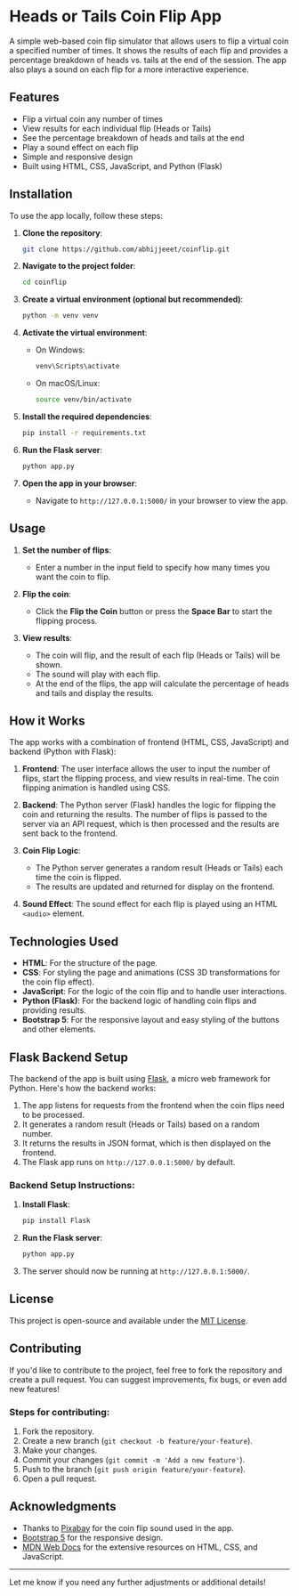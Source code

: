 # Heads or Tails Coin Flip App

A simple web-based coin flip simulator that allows users to flip a virtual coin a specified number of times. It shows the results of each flip and provides a percentage breakdown of heads vs. tails at the end of the session. The app also plays a sound on each flip for a more interactive experience.

## Features

- Flip a virtual coin any number of times
- View results for each individual flip (Heads or Tails)
- See the percentage breakdown of heads and tails at the end
- Play a sound effect on each flip
- Simple and responsive design
- Built using HTML, CSS, JavaScript, and Python (Flask)

## Installation

To use the app locally, follow these steps:

1. **Clone the repository**:
    ```bash
    git clone https://github.com/abhijjeeet/coinflip.git
    ```

2. **Navigate to the project folder**:
    ```bash
    cd coinflip
    ```

3. **Create a virtual environment (optional but recommended)**:
    ```bash
    python -m venv venv
    ```

4. **Activate the virtual environment**:
    - On Windows:
        ```bash
        venv\Scripts\activate
        ```
    - On macOS/Linux:
        ```bash
        source venv/bin/activate
        ```

5. **Install the required dependencies**:
    ```bash
    pip install -r requirements.txt
    ```

6. **Run the Flask server**:
    ```bash
    python app.py
    ```

7. **Open the app in your browser**:
    - Navigate to `http://127.0.0.1:5000/` in your browser to view the app.

## Usage

1. **Set the number of flips**: 
    - Enter a number in the input field to specify how many times you want the coin to flip.
    
2. **Flip the coin**: 
    - Click the **Flip the Coin** button or press the **Space Bar** to start the flipping process.
    
3. **View results**:
    - The coin will flip, and the result of each flip (Heads or Tails) will be shown.
    - The sound will play with each flip.
    - At the end of the flips, the app will calculate the percentage of heads and tails and display the results.

## How it Works

The app works with a combination of frontend (HTML, CSS, JavaScript) and backend (Python with Flask):

1. **Frontend**: The user interface allows the user to input the number of flips, start the flipping process, and view results in real-time. The coin flipping animation is handled using CSS.
   
2. **Backend**: The Python server (Flask) handles the logic for flipping the coin and returning the results. The number of flips is passed to the server via an API request, which is then processed and the results are sent back to the frontend.

3. **Coin Flip Logic**: 
    - The Python server generates a random result (Heads or Tails) each time the coin is flipped.
    - The results are updated and returned for display on the frontend.

4. **Sound Effect**: The sound effect for each flip is played using an HTML `<audio>` element.

## Technologies Used

- **HTML**: For the structure of the page.
- **CSS**: For styling the page and animations (CSS 3D transformations for the coin flip effect).
- **JavaScript**: For the logic of the coin flip and to handle user interactions.
- **Python (Flask)**: For the backend logic of handling coin flips and providing results.
- **Bootstrap 5**: For the responsive layout and easy styling of the buttons and other elements.

## Flask Backend Setup

The backend of the app is built using [Flask](https://flask.palletsprojects.com/), a micro web framework for Python. Here's how the backend works:

1. The app listens for requests from the frontend when the coin flips need to be processed.
2. It generates a random result (Heads or Tails) based on a random number.
3. It returns the results in JSON format, which is then displayed on the frontend.
4. The Flask app runs on `http://127.0.0.1:5000/` by default.

### Backend Setup Instructions:

1. **Install Flask**:
    ```bash
    pip install Flask
    ```

2. **Run the Flask server**:
    ```bash
    python app.py
    ```

3. The server should now be running at `http://127.0.0.1:5000/`.

## License

This project is open-source and available under the [MIT License](LICENSE).

## Contributing

If you'd like to contribute to the project, feel free to fork the repository and create a pull request. You can suggest improvements, fix bugs, or even add new features!

### Steps for contributing:
1. Fork the repository.
2. Create a new branch (`git checkout -b feature/your-feature`).
3. Make your changes.
4. Commit your changes (`git commit -m 'Add a new feature'`).
5. Push to the branch (`git push origin feature/your-feature`).
6. Open a pull request.

## Acknowledgments

- Thanks to [Pixabay](https://pixabay.com/) for the coin flip sound used in the app.
- [Bootstrap 5](https://getbootstrap.com/) for the responsive design.
- [MDN Web Docs](https://developer.mozilla.org/en-US/) for the extensive resources on HTML, CSS, and JavaScript.

---

Let me know if you need any further adjustments or additional details!

